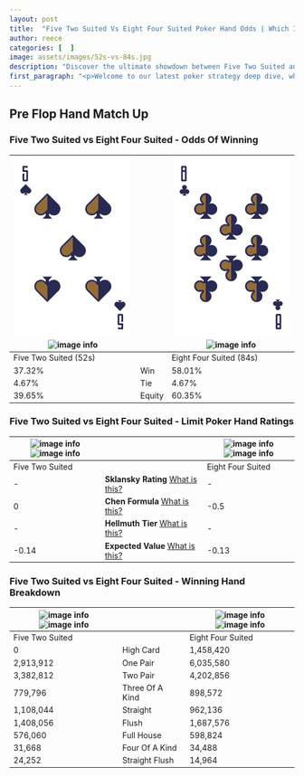 ```yaml
---
layout: post
title:  "Five Two Suited Vs Eight Four Suited Poker Hand Odds | Which Is The Better Hand In Poker? A Complete Guide"
author: reece
categories: [  ]
image: assets/images/52s-vs-84s.jpg
description: "Discover the ultimate showdown between Five Two Suited and Eight Four Suited in poker! Uncover the odds, strategies, and scenarios where one hand triumphs over the other. Get ready to up your poker game with this thrilling analysis."
first_paragraph: "<p>Welcome to our latest poker strategy deep dive, where we're pitting two distinct hands against each other in a high-stakes showdown: Five Two Suited vs Eight Four Suited.</p><p>In the dynamic world of poker, every decision counts, and knowing which hand holds the upper hand is key to your success at the table.</p><p>In this article, we'll dissect these two hands, explore the scenarios where one dominates the other, and equip you with the knowledge to make strategic choices that can tip the odds in your favor.</p><p>Get ready to unravel the intriguing dynamics of these poker hands and elevate your game to new heights.</p>"
---
```




[comment]: # (sp0)

## Pre Flop Hand Match Up

<div class="table hand-ratings" markdown="1"> 



### Five Two Suited vs Eight Four Suited - Odds Of Winning


    
| ![image info](assets/images/hand1/5.png) ![image info](assets/images/hand1/2s.png) |  | ![image info](assets/images/hand2/8.png) ![image info](assets/images/hand2/4s.png) |
| -------- | -------- | -------- |
| Five Two Suited (52s) |  | Eight Four Suited (84s) |
| 37.32% | Win | 58.01% |
| 4.67% | Tie | 4.67% |
| 39.65% | Equity | 60.35% |




[comment]: # (sp1)



### Five Two Suited vs Eight Four Suited - Limit Poker Hand Ratings


    
| ![image info](https://www.riverpairs.com/assets/images/hand1/5.png) ![image info](https://www.riverpairs.com/assets/images/hand1/2s.png) |  | ![image info](https://www.riverpairs.com/assets/images/hand2/8.png) ![image info](https://www.riverpairs.com/assets/images/hand2/4s.png) |
| -------- | -------- | -------- |
| Five Two Suited |  | Eight Four Suited |
| - | **Sklansky Rating** [What is this?](/sklansky-rating-explained) | - |
| 0 | **Chen Formula** [What is this?](/chen-formula-explained) | -0.5 |
| - | **Hellmuth Tier** [What is this?](/Hellmuth-tier-explained) | - |
| -0.14 | **Expected Value** [What is this?](/expected-value-explained) | -0.13 |




[comment]: # (sp2)



### Five Two Suited vs Eight Four Suited - Winning Hand Breakdown


    
| ![image info](https://www.riverpairs.com/assets/images/hand1/5.png) ![image info](https://www.riverpairs.com/assets/images/hand1/2s.png) |  | ![image info](https://www.riverpairs.com/assets/images/hand2/8.png) ![image info](https://www.riverpairs.com/assets/images/hand2/4s.png) |
| -------- | -------- | -------- |
| Five Two Suited |  | Eight Four Suited |
| 0 | High Card | 1,458,420 |
| 2,913,912 | One Pair | 6,035,580 |
| 3,382,812 | Two Pair | 4,202,856 |
| 779,796 | Three Of A Kind | 898,572 |
| 1,108,044 | Straight | 962,136 |
| 1,408,056 | Flush | 1,687,576 |
| 576,060 | Full House | 598,824 |
| 31,668 | Four Of A Kind | 34,488 |
| 24,252 | Straight Flush | 14,964 |




[comment]: # (sp3)



</div>

[comment]: # (sp4)



[comment]: # (sp5)

